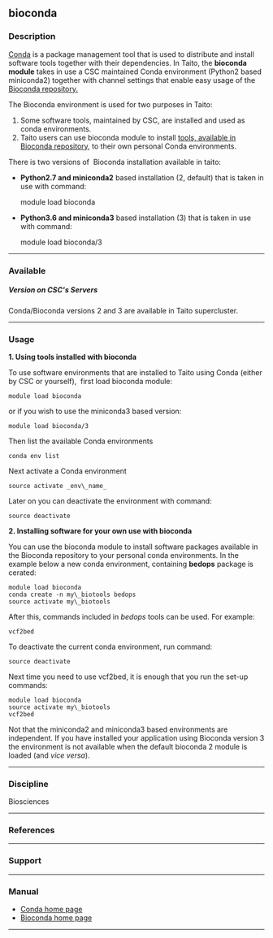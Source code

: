 ## bioconda

### Description

[Conda](https://conda.io/docs/) is a package management tool that is used to distribute and install software tools together with their dependencies. In Taito, the **bioconda module** takes in use a CSC maintained Conda environment (Python2 based miniconda2) together with channel settings that enable easy usage of the [Bioconda repository.](https://bioconda.github.io/)

The Bioconda environment is used for two purposes in Taito:

1.  Some software tools, maintained by CSC, are installed and used as conda environments.
2.  Taito users can use bioconda module to install [tools, available in Bioconda repository](https://bioconda.github.io/recipes.html), to their own personal Conda environments.

There is two versions of  Bioconda installation available in taito:

*   **Python2.7 and miniconda2** based installation (2, default) that is taken in use with command:

    module load bioconda

*   **Python3.6 and miniconda3** based installation (3) that is taken in use with command:

    module load bioconda/3

* * *

### Available

##### Version on CSC's Servers

Conda/Bioconda versions 2 and 3 are available in Taito supercluster.

* * *

### Usage

**1\. Using tools installed with bioconda**

To use software environments that are installed to Taito using Conda (either by CSC or yourself),  first load bioconda module:

    module load bioconda

or if you wish to use the miniconda3 based version:

    module load bioconda/3

Then list the available Conda environments

    conda env list

Next activate a Conda environment

    source activate _env\_name_

Later on you can deactivate the environment with command:

    source deactivate

**2\. Installing software for your own use with bioconda**

You can use the bioconda module to install software packages available in the Bioconda repository to your personal conda environments. In the example below a new conda environment, containing **bedops** package is cerated:

    module load bioconda
    conda create -n my\_biotools bedops
    source activate my\_biotools

After this, commands included in _bedops_ tools can be used. For example:

    vcf2bed

To deactivate the current conda environment, run command:

    source deactivate

Next time you need to use vcf2bed, it is enough that you run the set-up commands:

    module load bioconda
    source activate my\_biotools
    vcf2bed

Not that the miniconda2 and miniconda3 based environments are independent. If you have installed your application using Bioconda version 3 the environment is not available when the default bioconda 2 module is loaded (and _vice versa_).

* * *

### Discipline

Biosciences  

* * *

### References

* * *

### Support

* * *

### Manual

*   [Conda home page](https://conda.io/docs/)
*   [Bioconda home page](https://bioconda.github.io/)

* * *